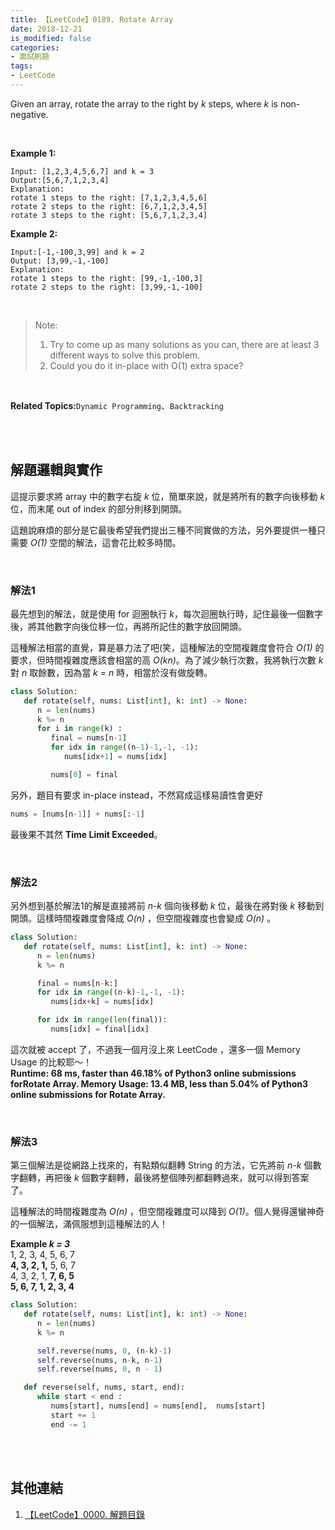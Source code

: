 ```yaml
---
title: 【LeetCode】0189. Rotate Array
date: 2018-12-21
is_modified: false
categories:
- 面試刷題
tags:
- LeetCode
--- 
```


Given an array, rotate the array to the right by  _k_  steps, where _k_ is non-negative.
<!--more-->
<br>

**Example 1:**
```
Input: [1,2,3,4,5,6,7] and k = 3
Output:[5,6,7,1,2,3,4]
Explanation:
rotate 1 steps to the right: [7,1,2,3,4,5,6]
rotate 2 steps to the right: [6,7,1,2,3,4,5] 
rotate 3 steps to the right: [5,6,7,1,2,3,4]
```

**Example 2:**
```
Input:[-1,-100,3,99] and k = 2
Output: [3,99,-1,-100]
Explanation: 
rotate 1 steps to the right: [99,-1,-100,3]
rotate 2 steps to the right: [3,99,-1,-100]
```
<br>

> Note:
> 1. Try to come up as many solutions as you can, there are at least 3 different ways to solve this problem.
> 2. Could you do it in-place with O(1) extra space?

<br>

**Related Topics:**`Dynamic Programming`、`Backtracking`

<br><br>

## 解題邏輯與實作
這提示要求將 array 中的數字右旋 _k_ 位，簡單來說，就是將所有的數字向後移動 _k_ 位，而末尾 out of index 的部分則移到開頭。

這題說麻煩的部分是它最後希望我們提出三種不同實做的方法，另外要提供一種只需要 _O(1)_ 空間的解法，這會花比較多時間。

<br>

### 解法1 
最先想到的解法，就是使用 for 迴圈執行 _k_，每次迴圈執行時，記住最後一個數字後，將其他數字向後位移一位，再將所記住的數字放回開頭。

這種解法相當的直覺，算是暴力法了吧(笑，這種解法的空間複雜度會符合 _O(1)_ 的要求，但時間複雜度應該會相當的高 _O(kn)_。為了減少執行次數，我將執行次數 _k_ 對 _n_ 取餘數，因為當 _k_ = _n_ 時，相當於沒有做旋轉。 


```python
class Solution:
   def rotate(self, nums: List[int], k: int) -> None:
      n = len(nums)
      k %= n
      for i in range(k) :
         final = nums[n-1]
         for idx in range((n-1)-1,-1, -1):
            nums[idx+1] = nums[idx]

         nums[0] = final
```

另外，題目有要求 in-place instead，不然寫成這樣易讀性會更好

```python
nums = [nums[n-1]] + nums[:-1]
```

最後果不其然 **Time Limit Exceeded**。

<br>

### 解法2
另外想到基於解法1的解是直接將前 _n-k_ 個向後移動 _k_ 位，最後在將對後 _k_ 移動到開頭。這樣時間複雜度會降成 _O(n)_ ，但空間複雜度也會變成 _O(n)_ 。

```python
class Solution:
   def rotate(self, nums: List[int], k: int) -> None:
      n = len(nums)
      k %= n

      final = nums[n-k:]
      for idx in range((n-k)-1,-1, -1):
         nums[idx+k] = nums[idx]

      for idx in range(len(final)):
         nums[idx] = final[idx]
```

這次就被 accept 了，不過我一個月沒上來 LeetCode ，還多一個 Memory Usage 的比較耶～！   
**Runtime: 68 ms, faster than  46.18%  of  Python3  online submissions forRotate Array.
Memory Usage: 13.4 MB, less than  5.04%  of  Python3  online submissions for  Rotate Array.**

<br>

### 解法3
第三個解法是從網路上找來的，有點類似翻轉 String 的方法，它先將前 _n-k_ 個數字翻轉，再把後 _k_ 個數字翻轉，最後將整個陣列都翻轉過來，就可以得到答案了。

這種解法的時間複雜度為 _O(n)_ ，但空間複雜度可以降到 _O(1)_。個人覺得還蠻神奇的一個解法，滿佩服想到這種解法的人！

**Example _k = 3_**  
1, 2, 3, 4, 5, 6,  7  
**4, 3, 2, 1,** 5, 6, 7  
4, 3, 2, 1, **7, 6, 5**  
**5, 6, 7, 1, 2, 3, 4**  


```python
class Solution:
   def rotate(self, nums: List[int], k: int) -> None:
      n = len(nums)
      k %= n

      self.reverse(nums, 0, (n-k)-1)
      self.reverse(nums, n-k, n-1)
      self.reverse(nums, 0, n - 1)

   def reverse(self, nums, start, end):
      while start < end :
         nums[start], nums[end] = nums[end],  nums[start]
         start += 1
         end -= 1
```
<br><br>

## 其他連結
1. [【LeetCode】0000. 解題目錄](/LeetCode-0000-Contents/)